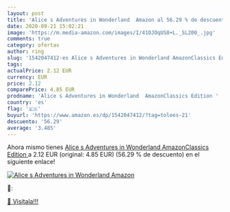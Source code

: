 ```yaml
---
layout: post
title: 'Alice s Adventures in Wonderland  Amazon al 56.29 % de descuento'
date: 2020-09-21 15:02:21
image: 'https://m.media-amazon.com/images/I/41OJOqUS8+L._SL200_.jpg'
comments: true
category: ofertas
author: ring
slug: '1542047412-es Alice s Adventures in Wonderland AmazonClassics Edition'
tags: 
actualPrice: 2.12 EUR
currency: EUR
price: 2.12
comparePrice: 4.85 EUR
prodname: 'Alice s Adventures in Wonderland  AmazonClassics Edition '
country: 'es'
flag: '🇪🇸'
buyurl: 'https://www.amazon.es/dp/1542047412/?tag=tolees-21'
descuento: '56.29'
average: '3.485'
---
```


Ahora mismo tienes [Alice s Adventures in Wonderland  AmazonClassics Edition ](https://www.amazon.es/dp/1542047412/?tag=tolees-21) a 2.12 EUR (original: 4.85 EUR) (56.29 %  de descuento) en el siguiente enlace!

[![Alice s Adventures in Wonderland  Amazon](https://m.media-amazon.com/images/I/41OJOqUS8+L._SL200_.jpg)](https://www.amazon.es/dp/1542047412/?tag=tolees-21)

🔎:


[🛒 Visítala!!!](https://www.amazon.es/dp/1542047412/?tag=tolees-21)

